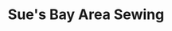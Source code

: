 ---
title: "Sue's Bay Area Sewing"
url: /saint-petersburg/sues-bay-area-sewing/
shop: Nähzubehör
---